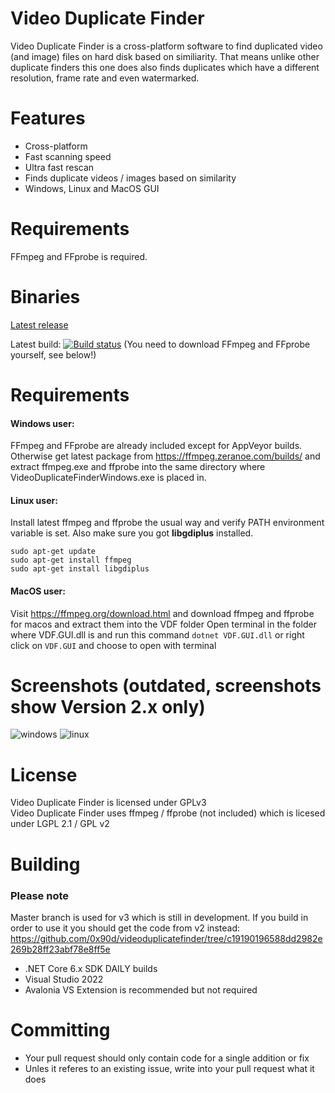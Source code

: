 # Video Duplicate Finder
Video Duplicate Finder is a cross-platform software to find duplicated video (and image) files on hard disk based on similiarity. That means unlike other duplicate finders this one does also finds duplicates which have a different resolution, frame rate and even watermarked.

# Features
- Cross-platform
- Fast scanning speed
- Ultra fast rescan
- Finds duplicate videos / images based on similarity
- Windows, Linux and MacOS GUI

# Requirements
FFmpeg and FFprobe is required.

# Binaries

[Latest release](https://github.com/0x90d/videoduplicatefinder/releases)

Latest build: [![Build status](https://ci.appveyor.com/api/projects/status/github/0x90d/videoduplicatefinder?branch=master&svg=true)](https://ci.appveyor.com/project/0x90d/videoduplicatefinder/branch/master/artifacts) (You need to download FFmpeg and FFprobe yourself, see below!)

# Requirements

#### Windows user:
FFmpeg and FFprobe are already included except for AppVeyor builds. Otherwise get latest package from https://ffmpeg.zeranoe.com/builds/ and extract ffmpeg.exe and ffprobe into the same directory where VideoDuplicateFinderWindows.exe is placed in.

#### Linux user:
Install latest ffmpeg and ffprobe the usual way and verify PATH environment variable is set. Also make sure you got **libgdiplus** installed.

```
sudo apt-get update
sudo apt-get install ffmpeg
sudo apt-get install libgdiplus
```
#### MacOS user:
Visit https://ffmpeg.org/download.html and download ffmpeg and ffprobe for macos and extract them into the VDF folder
Open terminal in the folder where VDF.GUI.dll is and run this command `dotnet VDF.GUI.dll` or right click on `VDF.GUI` and choose to open with terminal

# Screenshots (outdated, screenshots show Version 2.x only)
![windows](https://user-images.githubusercontent.com/46010672/50975469-97e5d900-14e5-11e9-9aba-5a843546ac2c.jpg)
![linux](https://user-images.githubusercontent.com/46010672/50975476-9e745080-14e5-11e9-8332-b0ac816458f4.jpg)


# License
Video Duplicate Finder is licensed under GPLv3  
Video Duplicate Finder uses ffmpeg / ffprobe (not included) which is licesed under LGPL 2.1 / GPL v2


# Building
### Please note
Master branch is used for v3 which is still in development. If you build in order to use it you should get the code from v2 instead: https://github.com/0x90d/videoduplicatefinder/tree/c19190196588dd2982e269b28ff23abf78e8ff5e

- .NET Core 6.x SDK DAILY builds
- Visual Studio 2022
- Avalonia VS Extension is recommended but not required

# Committing
- Your pull request should only contain code for a single addition or fix
- Unles it referes to an existing issue, write into your pull request what it does

